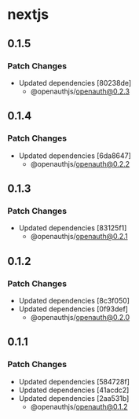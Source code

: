 # nextjs

## 0.1.5

### Patch Changes

- Updated dependencies [80238de]
  - @openauthjs/openauth@0.2.3

## 0.1.4

### Patch Changes

- Updated dependencies [6da8647]
  - @openauthjs/openauth@0.2.2

## 0.1.3

### Patch Changes

- Updated dependencies [83125f1]
  - @openauthjs/openauth@0.2.1

## 0.1.2

### Patch Changes

- Updated dependencies [8c3f050]
- Updated dependencies [0f93def]
  - @openauthjs/openauth@0.2.0

## 0.1.1

### Patch Changes

- Updated dependencies [584728f]
- Updated dependencies [41acdc2]
- Updated dependencies [2aa531b]
  - @openauthjs/openauth@0.1.2
